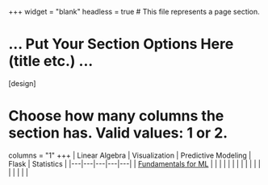 +++
widget = "blank"
headless = true  # This file represents a page section.

# ... Put Your Section Options Here (title etc.) ...

[design]
  # Choose how many columns the section has. Valid values: 1 or 2.
  columns = "1"
+++
| Linear Algebra  | Visualization | Predictive Modeling | Flask | Statistics |
|---|---|---|---|---|
| <a href="https://www.mwbrady.com/post/linearalgebrafundamentals/">Fundamentals for ML</a>  |   |   |   |   |
|   |   |   |   |   |
|   |   |   |   |   |
